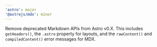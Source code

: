 ```yaml
---
'astro': major
'@astrojs/mdx': minor
---
```


Remove deprecated Markdown APIs from Astro v0.X. This includes `getHeaders()`, the `.astro` property for layouts, and the `rawContent()` and `compiledContent()` error messages for MDX.
